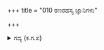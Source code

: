 +++
title = "010 ರಣರಹಸ್ಯ ಜ್ಞಾನಿಗಳು"

+++

<details><summary>ಗದ್ಯ (ಕ.ಗ.ಪ) </summary>

10. ಯುದ್ಧ ವಿದ್ಯೆಯಲ್ಲಿ ಪರಿಣತರಾದರೂ, ನಮ್ಮ ಭಟರು ಇಂದ್ರಿಯಗಳಿಗೆ  ವಶವಾದ ಅಜ್ಞಾನಿಗಳ ರೀತಿಯಲ್ಲಿ ಸೋತು ಹೋದರು.  ಬೇಕೆಂಬ ತರ್ಕ ವಿದ್ಯೆಯಲ್ಲಿ ಆಸಕ್ತಿಯಿಲ್ಲದ ಪಂಡಿತರ ರೀತಿಯಲ್ಲಿ ಶತ್ರುಗಳ ಸಮೂಹವನ್ನು ನಾಶ ಮಾಡಬಲ್ಲ ನಮ್ಮ ಪಟುಭಟರು ಸೋತು ಹೋದರು. ರಾಜಸೇವೆಯಲ್ಲಿ ನಮ್ಮ ಮೂಢಭಟರು ಆಸಕ್ತಿಯನ್ನು ಕಳೆದುಕೊಂಡಿದ್ದಾರೆ.
</details>
